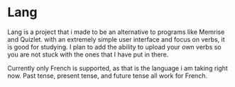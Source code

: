 # Lang

Lang is a project that i made to be an alternative to programs like Memrise and Quizlet. with an extremely simple user interface and focus on verbs, it is good for studying. I plan to add the ability to upload your own verbs so you are not stuck with the ones that I have put in there. 

Currently only French is supported, as that is the language i am taking right now. Past tense, present tense, and future tense all work for French.
